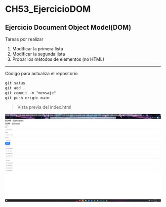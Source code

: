 # CH53_EjercicioDOM

## Ejercicio Document Object Model(DOM)

Tareas por realizar

1. Modificar la primera lista
2. Modificar la segunda lista
3. Probar los métodos de elementos (no HTML)

---

Código para actualiza el repositorio

```
git satus
git add .
git commit -m "mensaje"
git push origin main

```

> Vista previa del index.html

![Index](https://raw.githubusercontent.com/Fernando-Bartolome/CH53_EjercicioDOM/refs/heads/main/image/ejercicio.png)
